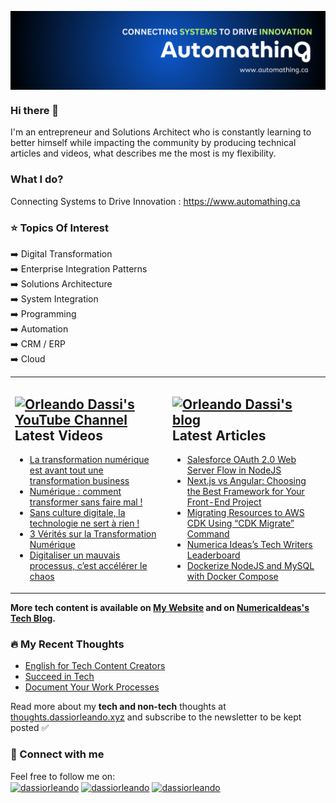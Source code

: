 <a href="https://dassiorleando.com" target="blank"><img align="center" src="my-banner.png" alt="Orléando Dassi's Banner" /></a>

### Hi there 👋
I'm an entrepreneur and Solutions Architect who is constantly learning to better himself while impacting the community by producing technical articles and videos, what describes me the most is my flexibility.

### What I do?
Connecting Systems to Drive Innovation : https://www.automathing.ca

### ⭐ Topics Of Interest
➡️ Digital Transformation <br/>
➡️ Enterprise Integration Patterns <br/>
➡️ Solutions Architecture <br/>
➡️ System Integration <br/>
➡️ Programming <br/>
➡️ Automation <br/>
➡️ CRM / ERP <br/>
➡️ Cloud <br/>

<!--
**dassiorleando/dassiorleando** is a ✨ _special_ ✨ repository because its `README.md` (this file) appears on your GitHub profile.

Here are some ideas to get you started:

- 🔭 I’m currently working on ...
- 🌱 I’m currently learning ...
- 👯 I’m looking to collaborate on ...
- 🤔 I’m looking for help with ...
- 💬 Ask me about ...
- 📫 How to reach me: ...
- 😄 Pronouns: ...
- ⚡ Fun fact: ...
-->

<table><tr><td valign="top" width="50%">

## <a href="https://www.youtube.com/@dassiorleando"><img src="https://raw.githubusercontent.com/rahuldkjain/github-profile-readme-generator/master/src/images/icons/Social/youtube.svg" title="Orleando Dassi's YouTube Channel" alt="Orleando Dassi's YouTube Channel" width="30"/> </a>   Latest Videos
 
<!-- YOUTUBE-VIDEOS-LIST:START -->
- [La transformation numérique est avant tout une transformation business](https://www.youtube.com/shorts/VuIJnzJ5zYY)
- [Numérique : comment transformer sans faire mal !](https://www.youtube.com/shorts/7plJ0qnVZrk)
- [Sans culture digitale, la technologie ne sert à rien !](https://www.youtube.com/shorts/pNmIM-tokXk)
- [3 Vérités sur la Transformation Numérique](https://www.youtube.com/shorts/ivm2G1bXVHY)
- [Digitaliser un mauvais processus, c’est accélérer le chaos](https://www.youtube.com/shorts/i7QQ9x5RXxw)
<!-- YOUTUBE-VIDEOS-LIST:END -->
 
</td><td valign="top" width="50%">

## <a href="https://dassiorleando.com/blog/"><img src="https://avatars.githubusercontent.com/u/84835921?s=48&v=4" title="Orleando Dassi's blog" alt="Orleando Dassi's blog" width="25"/></a>   Latest Articles
<!-- TECH-POSTS-LIST:START -->
- [Salesforce OAuth 2.0 Web Server Flow in NodeJS](https://dassiorleando.com/salesforce-oauth2-web-server-flow/)
- [Next.js vs Angular: Choosing the Best Framework for Your Front-End Project](https://dassiorleando.com/next-js-vs-angular-choosing-the-best-framework-for-your-front-end-project/)
- [Migrating Resources to AWS CDK Using “CDK Migrate” Command](https://dassiorleando.com/aws-cdk-migrate/)
- [Numerica Ideas’s Tech Writers Leaderboard](https://dassiorleando.com/tech-writers-leaderboard/)
- [Dockerize NodeJS and MySQL with Docker Compose](https://dassiorleando.com/docker-compose-nodejs-mysql/)
<!-- TECH-POSTS-LIST:END -->

</td></tr></table>

**More tech content is available on [My Website](https://dassiorleando.com/blog/) and on [NumericaIdeas's Tech Blog](https://numericaideas.com/blog).**

### 🔥 My Recent Thoughts
<!-- MY-THOUGHTS-LIST:START -->
- [English for Tech Content Creators](https://thoughts.dassiorleando.xyz/english-tech-content-creators/)
- [Succeed in Tech](https://thoughts.dassiorleando.xyz/succeed-in-tech/)
- [Document Your Work Processes](https://thoughts.dassiorleando.xyz/document-your-work-processes/)
<!-- MY-THOUGHTS-LIST:END -->

Read more about my **tech and non-tech** thoughts at [thoughts.dassiorleando.xyz](https://thoughts.dassiorleando.xyz) and subscribe to the newsletter to be kept posted ✅

### 👥 Connect with me
Feel free to follow me on: <br/>
<a href="https://twitter.com/dassiorleando" target="blank"><img align="center" src="https://raw.githubusercontent.com/rahuldkjain/github-profile-readme-generator/master/src/images/icons/Social/twitter.svg" alt="dassiorleando" height="30" width="40" /></a>
<a href="https://www.linkedin.com/in/dassi-orleando-257b04ab" target="blank"><img align="center" src="https://raw.githubusercontent.com/rahuldkjain/github-profile-readme-generator/master/src/images/icons/Social/linked-in-alt.svg" alt="dassiorleando" height="30" width="40" /></a>
<a href="https://stackoverflow.com/users/4004167" target="blank"><img align="center" src="https://raw.githubusercontent.com/rahuldkjain/github-profile-readme-generator/master/src/images/icons/Social/stack-overflow.svg" alt="dassiorleando" height="30" width="40" /></a>
